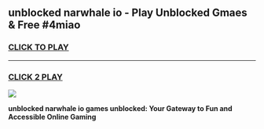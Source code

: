 
## unblocked narwhale io - Play Unblocked Gmaes & Free #4miao
<h3>
<a href="https://news.freeplayer.one?title=unblocked_narwhale_io&ref=24F">CLICK TO PLAY</a></h3>
<hr>

<h3>
<a href="https://news.freeplayer.one?title=unblocked_narwhale_io&ref=24F">CLICK 2 PLAY</a>
  
</h3>

<a href="https://news.freeplayer.one?title=unblocked_narwhale_io&ref=24F/"><img src="https://clearcache.store/games.png"></a>


**unblocked narwhale io games unblocked: Your Gateway to Fun and Accessible Online Gaming**
